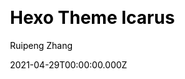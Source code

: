 ---
title: Hexo Theme Icarus
github: https://github.com/ppoffice/hexo-theme-icarus
demo: https://ppoffice.github.io/hexo-theme-icarus/
license: MIT
author: Ruipeng Zhang
author_link: ''
author_twitter: ''
author_github: ppoffice
date: 2021-04-29T00:00:00.000Z
ssg:
  - Hexo
cms:
  - null
css:
  - null
archetype:
  - null
services: null
hosting:
  - Netlify
  - Vercel
description: A simple, delicate, and modern theme for the static site generator Hexo.
stale: false
disabled: false
disabled_reason: null
draft: false
---
